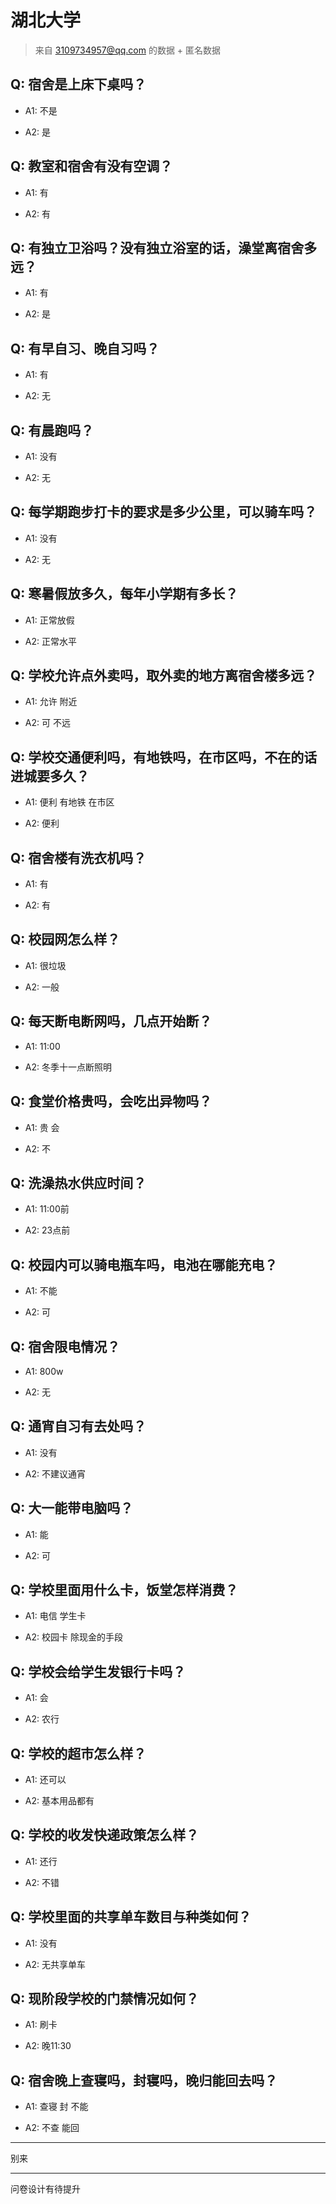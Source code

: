 # 湖北大学

> 来自 3109734957@qq.com 的数据 + 匿名数据

## Q: 宿舍是上床下桌吗？

- A1: 不是

- A2: 是

## Q: 教室和宿舍有没有空调？

- A1: 有

- A2: 有

## Q: 有独立卫浴吗？没有独立浴室的话，澡堂离宿舍多远？

- A1: 有

- A2: 是

## Q: 有早自习、晚自习吗？

- A1: 有

- A2: 无

## Q: 有晨跑吗？

- A1: 没有

- A2: 无

## Q: 每学期跑步打卡的要求是多少公里，可以骑车吗？

- A1: 没有

- A2: 无

## Q: 寒暑假放多久，每年小学期有多长？

- A1: 正常放假

- A2: 正常水平

## Q: 学校允许点外卖吗，取外卖的地方离宿舍楼多远？

- A1: 允许 附近

- A2: 可 不远

## Q: 学校交通便利吗，有地铁吗，在市区吗，不在的话进城要多久？

- A1: 便利 有地铁 在市区

- A2: 便利

## Q: 宿舍楼有洗衣机吗？

- A1: 有

- A2: 有

## Q: 校园网怎么样？

- A1: 很垃圾

- A2: 一般

## Q: 每天断电断网吗，几点开始断？

- A1: 11:00

- A2: 冬季十一点断照明

## Q: 食堂价格贵吗，会吃出异物吗？

- A1: 贵 会

- A2: 不

## Q: 洗澡热水供应时间？

- A1: 11:00前

- A2: 23点前

## Q: 校园内可以骑电瓶车吗，电池在哪能充电？

- A1: 不能

- A2: 可

## Q: 宿舍限电情况？

- A1: 800w

- A2: 无

## Q: 通宵自习有去处吗？

- A1: 没有

- A2: 不建议通宵

## Q: 大一能带电脑吗？

- A1: 能

- A2: 可

## Q: 学校里面用什么卡，饭堂怎样消费？

- A1: 电信 学生卡

- A2: 校园卡 除现金的手段

## Q: 学校会给学生发银行卡吗？

- A1: 会

- A2: 农行

## Q: 学校的超市怎么样？

- A1: 还可以

- A2: 基本用品都有

## Q: 学校的收发快递政策怎么样？

- A1: 还行

- A2: 不错

## Q: 学校里面的共享单车数目与种类如何？

- A1: 没有

- A2: 无共享单车

## Q: 现阶段学校的门禁情况如何？

- A1: 刷卡

- A2: 晚11:30

## Q: 宿舍晚上查寝吗，封寝吗，晚归能回去吗？

- A1: 查寝 封 不能

- A2: 不查 能回

***

别来

***

问卷设计有待提升